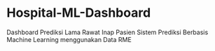 # Hospital-ML-Dashboard
Dashboard Prediksi Lama Rawat Inap Pasien  Sistem Prediksi Berbasis Machine Learning menggunakan Data RME

